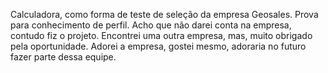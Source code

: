 Calculadora, como forma de teste de seleção da empresa Geosales. Prova para conhecimento de perfil. Acho que não darei conta na empresa, contudo fiz o projeto. Encontrei uma outra empresa, mas, muito obrigado pela oportunidade. Adorei a empresa, gostei mesmo, adoraria no futuro fazer parte dessa equipe.
